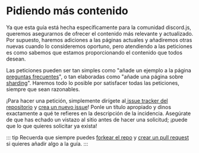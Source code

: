 # Pidiendo más contenido

Ya que esta guía está hecha específicamente para la comunidad discord.js, queremos asegurarnos de ofrecer el contenido más relevante y actualizado. Por supuesto, haremos adiciones a las páginas actuales y añadiremos otras nuevas cuando lo consideremos oportuno, pero atendiendo a las peticiones es como sabemos que estamos proporcionando el contenido que todos desean.

Las peticiones pueden ser tan simples como "añade un ejemplo a la página [preguntas frecuentes](/popular-topics/faq.html)", o tan elaboradas como "añade una página sobre [sharding](/sharding/)". Haremos todo lo posible por satisfacer todas las peticiones, siempre que sean razonables.

¡Para hacer una petición, simplemente dirígete al[ issue tracker del repositorio](https://github.com/discordjs/guide/issues) y [crea un nuevo issue](https://github.com/discordjs/guide/issues/new)! Ponle un título apropiado y dinos exactamente a qué te refieres en la descripción de la incidencia. Asegúrate de que has echado un vistazo al sitio antes de hacer una solicitud; ¡puede que lo que quieres solicitar ya exista!

::: tip
Recuerda que siempre puedes [forkear el repo](https://github.com/discordjs/guide) y [crear un pull request](https://github.com/discordjs/guide/pulls) si quieres añadir algo a la guía.
:::
